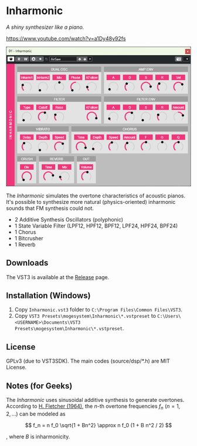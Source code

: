 # Inharmonic

*A shiny synthesizer like a piano.*

<https://www.youtube.com/watch?v=a1Dy48y92fs>

![A screenshot of Inharmonic synthesizer.](document/inharmonic.png)

The *Inharmonic* simulates the overtone characteristics of acoustic pianos. It's possible to synthesize more natural (physics-oriented) inharmonic sounds that FM synthesis could not.

- 2 Additive Synthesis Oscillators (polyphonic)
- 1 State Variable Filter (LPF12, HPF12, BPF12, LPF24, HPF24, BPF24)
- 1 Chorus
- 1 Bitcrusher
- 1 Reverb

## Downloads

The VST3 is available at the [Release](https://github.com/Mg32/inharmonic-vst3/releases) page.

## Installation (Windows)

1. Copy `Inharmonic.vst3` folder to `C:\Program Files\Common Files\VST3`.
2. Copy `VST3 Presets\mogesystem\Inharmonic\*.vstpreset` to `C:\Users\<USERNAME>\Documents\VST3 Presets\mogesystem\Inharmonic\*.vstpreset`.

## License

GPLv3 (due to VST3SDK). The main codes (source/dsp/*.h) are MIT License.

## Notes (for Geeks)

The *Inharmonic* uses sinusoidal additive synthesis to generate overtones. According to [H. Fletcher (1964)](https://doi.org/10.1121/1.1918933), the $n$-th overtone frequencies $f_n ~(n=1, 2, \dots)$ can be modeled as

$$
f_n = n f_0 \sqrt{1 + Bn^2} \approx n f_0 (1 + B n^2 / 2)
$$

, where $B$ is inharmonicity.
